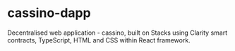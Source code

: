 # cassino-dapp
Decentralised web application - cassino, built on Stacks using Clarity smart contracts, TypeScript, HTML and CSS within React framework.
